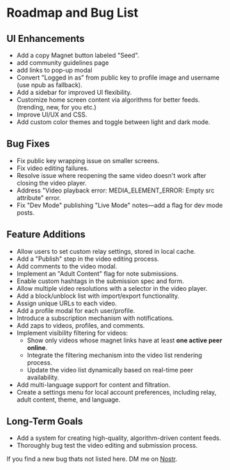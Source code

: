 # Roadmap and Bug List

## UI Enhancements

- Add a copy Magnet button labeled "Seed".
- add community guidelines page
- add links to pop-up modal
- Convert "Logged in as" from public key to profile image and username (use npub as fallback).
- Add a sidebar for improved UI flexibility.
- Customize home screen content via algorithms for better feeds. (trending, new, for you etc.)
- Improve UI/UX and CSS.
- Add custom color themes and toggle between light and dark mode.

## Bug Fixes

- Fix public key wrapping issue on smaller screens.
- Fix video editing failures.
- Resolve issue where reopening the same video doesn't work after closing the video player.
- Address "Video playback error: MEDIA_ELEMENT_ERROR: Empty src attribute" error.
- Fix "Dev Mode" publishing "Live Mode" notes—add a flag for dev mode posts.

## Feature Additions

- Allow users to set custom relay settings, stored in local cache.
- Add a "Publish" step in the video editing process.
- Add comments to the video modal.
- Implement an "Adult Content" flag for note submissions.
- Enable custom hashtags in the submission spec and form.
- Allow multiple video resolutions with a selector in the video player.
- Add a block/unblock list with import/export functionality.
- Assign unique URLs to each video.
- Add a profile modal for each user/profile.
- Introduce a subscription mechanism with notifications.
- Add zaps to videos, profiles, and comments.
- Implement visibility filtering for videos:
  - Show only videos whose magnet links have at least **one active peer online**.
  - Integrate the filtering mechanism into the video list rendering process.
  - Update the video list dynamically based on real-time peer availability.
- Add multi-language support for content and filtration.
- Create a settings menu for local account preferences, including relay, adult content, theme, and language.

## Long-Term Goals

- Add a system for creating high-quality, algorithm-driven content feeds.
- Thoroughly bug test the video editing and submission process.

If you find a new bug thats not listed here. DM me on [Nostr](https://primal.net/p/npub13yarr7j6vjqjjkahd63dmr27curypehx45ucue286ac7sft27y0srnpmpe).
